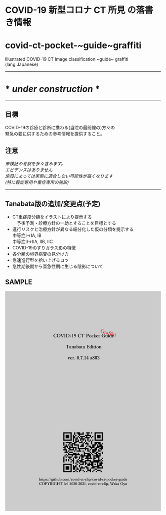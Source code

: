 # COVID-19 新型コロナ CT 所見 の落書き情報
# covid-ct-pocket-~guide~graffiti
Illustrated COVID-19 CT Image classification ~guide~ graffiti (lang:Japanese)

---
# * *under construction* *
---

## 目標  
COVID-19の診療と診断に携わる(当院の最前線の)方々の  
緊急の要に供するための参考情報を提供すること。

## 注意  
*未検証の考察を多々含みます。*  
*エビデンスはありません*  
*施設によっては実態に適合しない可能性が高くなります  
 (特に軽症専用や重症専用の施設)*

---
## Tanabata版の追加/変更点(予定)
- CT重症度分類をイラストにより提示する  
　予後予測・診療方針の一助とすることを目標とする
- 進行リスクと治療方針が異なる細分化した仮の分類を提示する  
    中等症Ⅰ→ⅠA, ⅠB  
    中等症Ⅱ→ⅡA, ⅡB, ⅡC  
- COVID-19のすりガラス影の特徴
- 各分類の境界病変の見分け方
- 急速進行型を拾い上げるコツ
- 急性期後期から亜急性期に生じる陰影について  

## SAMPLE
![sample image](sample.jpg)
